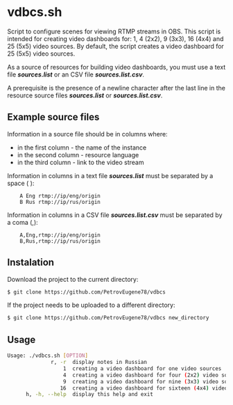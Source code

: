 # vdbcs.sh
Script to configure scenes for viewing RTMP streams in OBS. This script is intended for creating video dashboards for: 1, 4 (2x2), 9 (3x3), 16 (4x4) and 25 (5x5) video sources. By default, the
script creates a video dashboard for 25 (5x5) video sources.

As a source of resources for building video dashboards, you must use a text file ***sources.list*** or an CSV file ***sources.list.csv***.

A prerequisite is the presence of a newline character after the last line in the resource source files ***sources.list*** or ***sources.list.csv***.
## Example source files
Information in a source file should be in columns where:
* in the first column - the name of the instance
* in the second column - resource language
* in the third column - link to the video stream

Information in columns in a text file ***sources.list*** must be separated by a space ( ):
```text
    A Eng rtmp://ip/eng/origin
    B Rus rtmp://ip/rus/origin
```

Information in columns in a CSV file ***sources.list.csv*** must be separated by a coma (,):
```text
    A,Eng,rtmp://ip/eng/origin
    B,Rus,rtmp://ip/rus/origin
```
## Instalation
Download the project to the current directory:
``` bash
$ git clone https://github.com/PetrovEugene78/vdbcs
```
If the project needs to be uploaded to a different directory:
``` bash
$ git clone https://github.com/PetrovEugene78/vdbcs new_directory
```
## Usage
``` bash
Usage: ./vdbcs.sh [OPTION]
              r, -r  display notes in Russian
                  1  creating a video dashboard for one video sources
                  4  creating a video dashboard for four (2x2) video sources
                  9  creating a video dashboard for nine (3x3) video sources
                 16  creating a video dashboard for sixteen (4x4) video sources
      h, -h, --help  display this help and exit
```